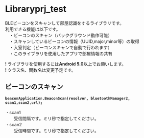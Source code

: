 # Libraryprj_test
  
BLEビーコンをスキャンして部屋認識をするライブラリです。  
利用できる機能は以下です。  
　・ビーコンのスキャン（バックグラウンド動作可能）  
　・スキャンしているビーコンの情報（UUID,major,minor等）の取得  
　・入室判定（ビーコンスキャンで自動で行われます）  
　・このライブラリを使用したアプリで部屋情報の共有  
  
! ライブラリを使用するには**Android 5.0**以上でお願いします。  
! クラス名、関数名は変更予定です。  
  
  
  
## ビーコンのスキャン  
**`beaconApplication.BeaconScan(resolver, bluetoothManager2, scan1,scan2,url);`**  
  
・scan1  
　　受信間隔です。ミリ秒で指定してください。  
・scan2  
　　受信時間です。ミリ秒で指定してください。  
